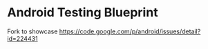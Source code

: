 # Android Testing Blueprint

Fork to showcase https://code.google.com/p/android/issues/detail?id=224431